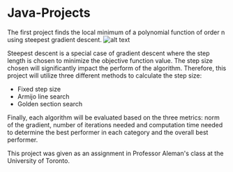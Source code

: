 # Java-Projects

The first project finds the local minimum of a polynomial function of order n using steepest gradient descent. 
![alt text](https://github.com/charlottevedrines/Java-Projects//A-3D-surface-plot-demonstrating-local-and-global-minima.jpeg?raw=true)

Steepest descent is a special case of gradient descent where the step length is chosen to minimize the objective function value. The step size chosen will significantly impact the perform of the algorithm. Therefore, this project will utilize three different methods to calculate the step size:
- Fixed step size
- Armijo line search
- Golden section search
  
Finally, each algorithm will be evaluated based on the three metrics: norm of the gradient, number of iterations needed and computation time needed to determine the best performer in each category and the overall best performer.

This project was given as an assignment in Professor Aleman's class at the University of Toronto.
